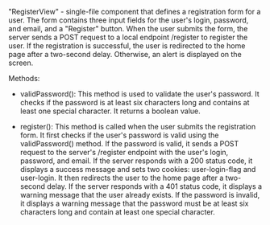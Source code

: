"RegisterView" - single-file component that defines a registration form for a user. The form contains three input fields for the user's login, password, and email, and a "Register" button. When the user submits the form, the server sends a POST request to a local endpoint /register to register the user. If the registration is successful, the user is redirected to the home page after a two-second delay. Otherwise, an alert is displayed on the screen.

Methods:
- validPassword(): This method is used to validate the user's password. It checks if the password is at least six characters long and contains at least one special character. It returns a boolean value.

- register(): This method is called when the user submits the registration form. It first checks if the user's password is valid using the validPassword() method. If the password is valid, it sends a POST request to the server's /register endpoint with the user's login, password, and email. If the server responds with a 200 status code, it displays a success message and sets two cookies: user-login-flag and user-login. It then redirects the user to the home page after a two-second delay. If the server responds with a 401 status code, it displays a warning message that the user already exists. If the password is invalid, it displays a warning message that the password must be at least six characters long and contain at least one special character.